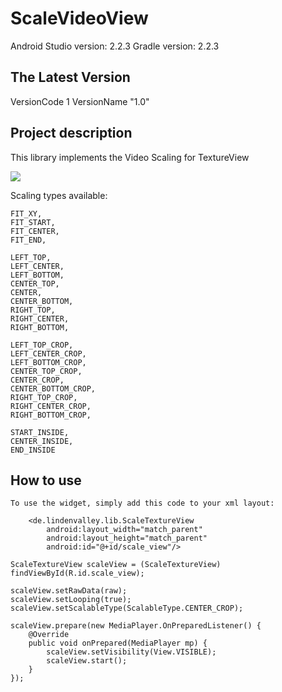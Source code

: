 ScaleVideoView
===========
Android Studio version: 2.2.3
Gradle version: 2.2.3

The Latest Version
------------------
VersionCode 1
VersionName "1.0"

Project description
-------------------
This library implements the Video Scaling for TextureView

 ![](https://github.com/brezenhem/ScaleVideoView/blob/master/screen1.png)
 
 Scaling types available:

    FIT_XY,
    FIT_START,
    FIT_CENTER,
    FIT_END,

    LEFT_TOP,
    LEFT_CENTER,
    LEFT_BOTTOM,
    CENTER_TOP,
    CENTER,
    CENTER_BOTTOM,
    RIGHT_TOP,
    RIGHT_CENTER,
    RIGHT_BOTTOM,

    LEFT_TOP_CROP,
    LEFT_CENTER_CROP,
    LEFT_BOTTOM_CROP,
    CENTER_TOP_CROP,
    CENTER_CROP,
    CENTER_BOTTOM_CROP,
    RIGHT_TOP_CROP,
    RIGHT_CENTER_CROP,
    RIGHT_BOTTOM_CROP,

    START_INSIDE,
    CENTER_INSIDE,
    END_INSIDE
 
How to use
----------
```
To use the widget, simply add this code to your xml layout:

    <de.lindenvalley.lib.ScaleTextureView
        android:layout_width="match_parent"
        android:layout_height="match_parent"
        android:id="@+id/scale_view"/>
        
ScaleTextureView scaleView = (ScaleTextureView) findViewById(R.id.scale_view);

scaleView.setRawData(raw);
scaleView.setLooping(true);
scaleView.setScalableType(ScalableType.CENTER_CROP);

scaleView.prepare(new MediaPlayer.OnPreparedListener() {
    @Override
    public void onPrepared(MediaPlayer mp) {
        scaleView.setVisibility(View.VISIBLE);
        scaleView.start();
    }
});
```
